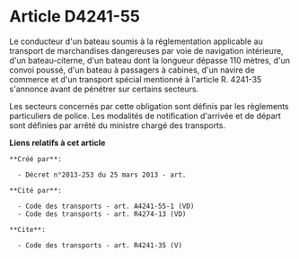 # Article D4241-55

Le conducteur d'un bateau soumis à la réglementation applicable au transport de marchandises dangereuses par voie de
navigation intérieure, d'un bateau-citerne, d'un bateau dont la longueur dépasse 110 mètres, d'un convoi poussé, d'un bateau
à passagers à cabines, d'un navire de commerce et d'un transport spécial mentionné à l'article R. 4241-35 s'annonce avant de
pénétrer sur certains secteurs. 

Les secteurs concernés par cette obligation sont définis par les règlements particuliers de police. Les modalités de
notification d'arrivée et de départ sont définies par arrêté du ministre chargé des transports.

**Liens relatifs à cet article**

	**Créé par**:

	  - Décret n°2013-253 du 25 mars 2013 - art.

	**Cité par**:

	  - Code des transports - art. A4241-55-1 (VD)
	  - Code des transports - art. R4274-13 (VD)

	**Cite**:

	  - Code des transports - art. R4241-35 (V)
